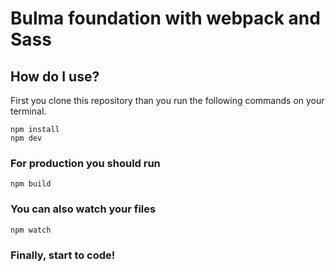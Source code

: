 # Bulma foundation with webpack and Sass
## How do I use?
First you clone this repository than you run the following commands on your terminal.

```
npm install
npm dev
```

### For production you should run
```
npm build
```

### You can also watch your files

```
npm watch
```

### Finally, start to code!

